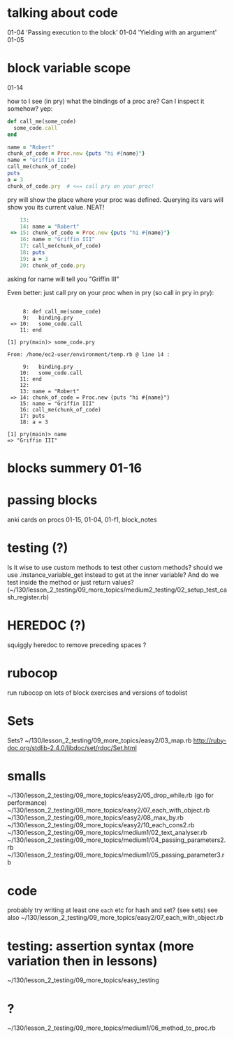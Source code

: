 # talking about code
01-04 'Passing execution to the block'
01-04 'Yielding with an argument'
01-05

# block variable scope
01-14

how to I see (in pry) what the bindings of a proc
are? Can I inspect it somehow? yep:
```ruby
def call_me(some_code)
  some_code.call
end

name = "Robert"
chunk_of_code = Proc.new {puts "hi #{name}"}
name = "Griffin III"
call_me(chunk_of_code)
puts
a = 3
chunk_of_code.pry  # <== call pry on your proc!
```
pry will show the place where your proc was
defined. Querying its vars will show you its current
value. NEAT!
```ruby
    13:
    14: name = "Robert"
 => 15: chunk_of_code = Proc.new {puts "hi #{name}"}
    16: name = "Griffin III"
    17: call_me(chunk_of_code)
    18: puts
    19: a = 3
    20: chunk_of_code.pry

```
asking for name will tell you "Griffin III"

Even better: just call pry on your proc when in pry
(so call in pry in pry):
```

     8: def call_me(some_code)
     9:   binding.pry
 => 10:   some_code.call
    11: end

[1] pry(main)> some_code.pry

From: /home/ec2-user/environment/temp.rb @ line 14 :

     9:   binding.pry
    10:   some_code.call
    11: end
    12:
    13: name = "Robert"
 => 14: chunk_of_code = Proc.new {puts "hi #{name}"}
    15: name = "Griffin III"
    16: call_me(chunk_of_code)
    17: puts
    18: a = 3

[1] pry(main)> name
=> "Griffin III"
```

# blocks summery 01-16

# passing blocks
anki cards on procs
01-15, 01-04, 01-f1, block_notes

# testing  (?)
Is it wise to use custom methods to test other custom methods?
should we use .instance_variable_get instead to get at the inner
variable?
And do we test inside the method or just return values? (~/130/lesson_2_testing/09_more_topics/medium2_testing/02_setup_test_cash_register.rb)

# HEREDOC (?)
squiggly heredoc to remove preceding spaces ?

# rubocop
run rubocop on lots of block exercises and versions of
todolist

# Sets
Sets? ~/130/lesson_2_testing/09_more_topics/easy2/03_map.rb
http://ruby-doc.org/stdlib-2.4.0/libdoc/set/rdoc/Set.html

# smalls
~/130/lesson_2_testing/09_more_topics/easy2/05_drop_while.rb (go for performance)
~/130/lesson_2_testing/09_more_topics/easy2/07_each_with_object.rb
~/130/lesson_2_testing/09_more_topics/easy2/08_max_by.rb
~/130/lesson_2_testing/09_more_topics/easy2/10_each_cons2.rb
~/130/lesson_2_testing/09_more_topics/medium1/02_text_analyser.rb
~/130/lesson_2_testing/09_more_topics/medium1/04_passing_parameters2.rb
~/130/lesson_2_testing/09_more_topics/medium1/05_passing_parameter3.rb

# code
probably try writing at least one `each` etc for hash and set?
(see sets)
see also ~/130/lesson_2_testing/09_more_topics/easy2/07_each_with_object.rb

# testing: assertion syntax (more variation then in lessons)
~/130/lesson_2_testing/09_more_topics/easy_testing

# ?
~/130/lesson_2_testing/09_more_topics/medium1/06_method_to_proc.rb